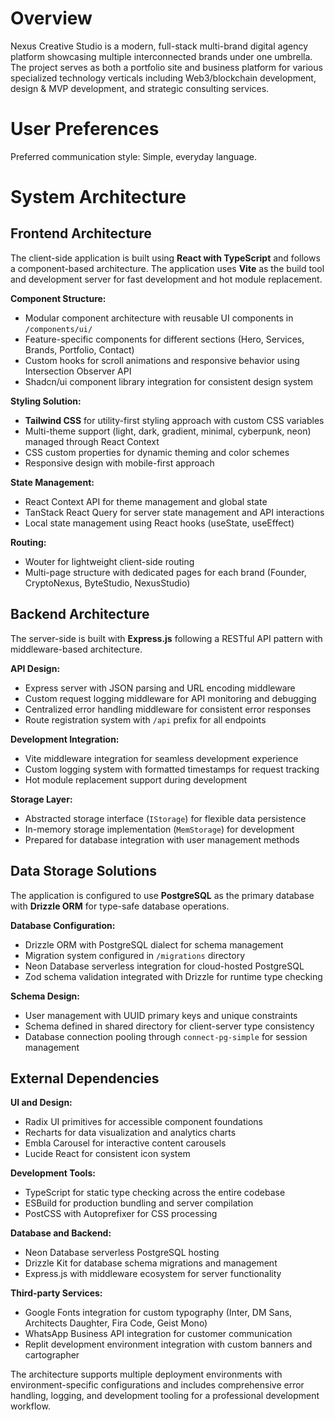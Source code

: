 # Overview

Nexus Creative Studio is a modern, full-stack multi-brand digital agency platform showcasing multiple interconnected brands under one umbrella. The project serves as both a portfolio site and business platform for various specialized technology verticals including Web3/blockchain development, design & MVP development, and strategic consulting services.

# User Preferences

Preferred communication style: Simple, everyday language.

# System Architecture

## Frontend Architecture

The client-side application is built using **React with TypeScript** and follows a component-based architecture. The application uses **Vite** as the build tool and development server for fast development and hot module replacement.

**Component Structure:**
- Modular component architecture with reusable UI components in `/components/ui/`
- Feature-specific components for different sections (Hero, Services, Brands, Portfolio, Contact)
- Custom hooks for scroll animations and responsive behavior using Intersection Observer API
- Shadcn/ui component library integration for consistent design system

**Styling Solution:**
- **Tailwind CSS** for utility-first styling approach with custom CSS variables
- Multi-theme support (light, dark, gradient, minimal, cyberpunk, neon) managed through React Context
- CSS custom properties for dynamic theming and color schemes
- Responsive design with mobile-first approach

**State Management:**
- React Context API for theme management and global state
- TanStack React Query for server state management and API interactions
- Local state management using React hooks (useState, useEffect)

**Routing:**
- Wouter for lightweight client-side routing
- Multi-page structure with dedicated pages for each brand (Founder, CryptoNexus, ByteStudio, NexusStudio)

## Backend Architecture

The server-side is built with **Express.js** following a RESTful API pattern with middleware-based architecture.

**API Design:**
- Express server with JSON parsing and URL encoding middleware
- Custom request logging middleware for API monitoring and debugging
- Centralized error handling middleware for consistent error responses
- Route registration system with `/api` prefix for all endpoints

**Development Integration:**
- Vite middleware integration for seamless development experience
- Custom logging system with formatted timestamps for request tracking
- Hot module replacement support during development

**Storage Layer:**
- Abstracted storage interface (`IStorage`) for flexible data persistence
- In-memory storage implementation (`MemStorage`) for development
- Prepared for database integration with user management methods

## Data Storage Solutions

The application is configured to use **PostgreSQL** as the primary database with **Drizzle ORM** for type-safe database operations.

**Database Configuration:**
- Drizzle ORM with PostgreSQL dialect for schema management
- Migration system configured in `/migrations` directory
- Neon Database serverless integration for cloud-hosted PostgreSQL
- Zod schema validation integrated with Drizzle for runtime type checking

**Schema Design:**
- User management with UUID primary keys and unique constraints
- Schema defined in shared directory for client-server type consistency
- Database connection pooling through `connect-pg-simple` for session management

## External Dependencies

**UI and Design:**
- Radix UI primitives for accessible component foundations
- Recharts for data visualization and analytics charts
- Embla Carousel for interactive content carousels
- Lucide React for consistent icon system

**Development Tools:**
- TypeScript for static type checking across the entire codebase
- ESBuild for production bundling and server compilation
- PostCSS with Autoprefixer for CSS processing

**Database and Backend:**
- Neon Database serverless PostgreSQL hosting
- Drizzle Kit for database schema migrations and management
- Express.js with middleware ecosystem for server functionality

**Third-party Services:**
- Google Fonts integration for custom typography (Inter, DM Sans, Architects Daughter, Fira Code, Geist Mono)
- WhatsApp Business API integration for customer communication
- Replit development environment integration with custom banners and cartographer

The architecture supports multiple deployment environments with environment-specific configurations and includes comprehensive error handling, logging, and development tooling for a professional development workflow.